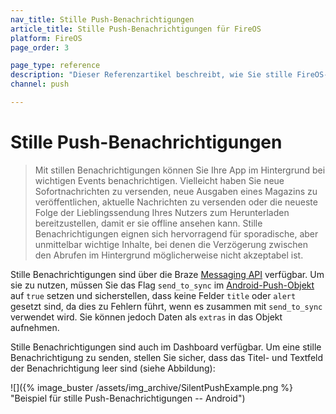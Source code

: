 ```yaml
---
nav_title: Stille Push-Benachrichtigungen
article_title: Stille Push-Benachrichtigungen für FireOS
platform: FireOS
page_order: 3

page_type: reference
description: "Dieser Referenzartikel beschreibt, wie Sie stille FireOS-Push-Benachrichtigungen versenden können, und beschreibt mögliche Anwendungsfälle, in denen stille Push-Benachrichtigungen vorteilhaft sein können."
channel: push

---
```


# Stille Push-Benachrichtigungen

> Mit stillen Benachrichtigungen können Sie Ihre App im Hintergrund bei wichtigen Events benachrichtigen. Vielleicht haben Sie neue Sofortnachrichten zu versenden, neue Ausgaben eines Magazins zu veröffentlichen, aktuelle Nachrichten zu versenden oder die neueste Folge der Lieblingssendung Ihres Nutzers zum Herunterladen bereitzustellen, damit er sie offline ansehen kann. Stille Benachrichtigungen eignen sich hervorragend für sporadische, aber unmittelbar wichtige Inhalte, bei denen die Verzögerung zwischen den Abrufen im Hintergrund möglicherweise nicht akzeptabel ist.

Stille Benachrichtigungen sind über die Braze [Messaging API]({{site.baseurl}}/api/endpoints/messaging/) verfügbar. Um sie zu nutzen, müssen Sie das Flag `send_to_sync` im [Android-Push-Objekt]({{site.baseurl}}/api/objects_filters/messaging/android_object/) auf `true` setzen und sicherstellen, dass keine Felder `title` oder `alert` gesetzt sind, da dies zu Fehlern führt, wenn es zusammen mit `send_to_sync` verwendet wird. Sie können jedoch Daten als `extras` in das Objekt aufnehmen.

Stille Benachrichtigungen sind auch im Dashboard verfügbar. Um eine stille Benachrichtigung zu senden, stellen Sie sicher, dass das Titel- und Textfeld der Benachrichtigung leer sind (siehe Abbildung):

![]({% image_buster /assets/img_archive/SilentPushExample.png %} "Beispiel für stille Push-Benachrichtigungen -- Android")

